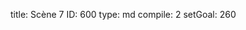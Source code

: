 title:          Scène 7
ID:             600
type:           md
compile:        2
setGoal:        260


